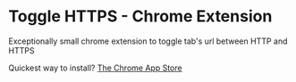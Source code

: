 Toggle HTTPS - Chrome Extension
============

Exceptionally small chrome extension to toggle tab's url between HTTP and HTTPS


Quickest way to install? [The Chrome App Store](https://chrome.google.com/webstore/detail/http-https-toggle/dlfpljbhokbnchngpchnfkeopkgfofej?hl=en&gl=US) 